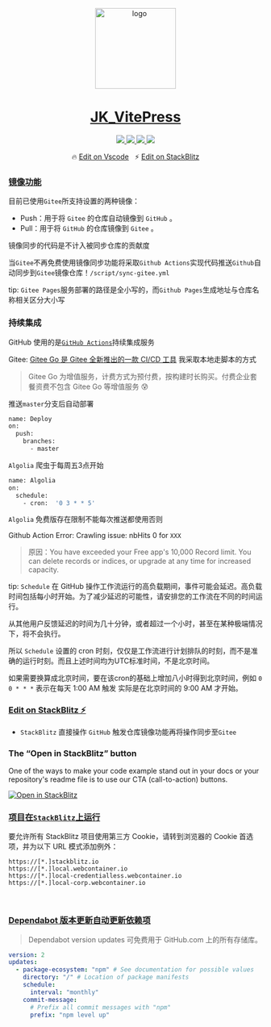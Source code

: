 <p align="center">
  <a href="https://github.com/NidhoggDJoking/vitepress" target="_blank">
    <img width="160" src="https://cdn.jsdelivr.net/gh/nidhoggdjoking/CDN@2.4/img/ReLogo.png" alt="logo">
  </a>
</p>

<h1 align="center"><a href="https://vitepress.docschina.org/" target="_blank">JK_VitePress</a></h1>

<p align="center">
  <a href="https://vitejs.cn/" target="_blank">
      <img src="https://img.shields.io/badge/VitePress-v1.0.0_alpha.45-646CFF?logo=Vite">
  </a>
  <a href="https://cn.vuejs.org/" target="_blank">
      <img src="https://img.shields.io/badge/Vue-v3.2.37-success?logo=Vue.js">
  </a>
  <a href="https://developer.stackblitz.com/" target="_blank">
      <img src="https://img.shields.io/badge/Stackblitz-dev_tool-1374ef?logo=StackBlitz" >
  </a>
  <a href="LICENSE">
    <img src="https://img.shields.io/badge/License-MIT-yellow.svg">
  </a>
</p>


<p align="center">
  🔥 <a href="https://github.dev/NidhoggDJoking/vitepress" target="_blank">Edit on Vscode</a>
  &nbsp;
  ⚡️ <a href="https://stackblitz.com/edit/jvitepress" target="_blank">Edit on StackBlitz</a>
</p>


### [镜像功能](https://gitee.com/help/articles/4336)

目前已使用`Gitee`所支持设置的两种镜像：

- Push：用于将 `Gitee` 的仓库自动镜像到 `GitHub` 。
- Pull：用于将 `GitHub` 的仓库镜像到 `Gitee` 。

镜像同步的代码是不计入被同步仓库的贡献度

当`Gitee`不再免费使用镜像同步功能将采取`Github Actions`实现代码推送`Github`自动同步到`Gitee`镜像仓库！`/script/sync-gitee.yml`

tip: `Gitee Pages`服务部署的路径是全小写的，而`Github Pages`生成地址与仓库名称相关区分大小写


### 持续集成

GitHub 使用的是[`GitHub Actions`](https://docs.github.com/zh/actions/quickstart)持续集成服务

Gitee: [Gitee Go 是 Gitee 全新推出的一款 CI/CD 工具](https://gitee.com/NidhoggDJoking/VitePress/gitee_go/welcome) 我采取本地走脚本的方式

> Gitee Go 为增值服务，计费方式为预付费，按构建时长购买。付费企业套餐资费不包含 Gitee Go 等增值服务 😰

推送`master`分支后自动部署

```sh
name: Deploy
on:
  push:
    branches:
      - master
```

`Algolia` 爬虫于每周五3点开始

```sh
name: Algolia
on:
  schedule:
    - cron:  '0 3 * * 5'
```

`Algolia` 免费版存在限制不能每次推送都使用否则

Github Action Error: Crawling issue: nbHits 0 for `XXX`

> 原因：You have exceeded your Free app's 10,000 Record limit. You can delete records or indices, or upgrade at any time for increased capacity.

tip: `Schedule` 在 GitHub 操作工作流运行的高负载期间，事件可能会延迟。高负载时间包括每小时开始。为了减少延迟的可能性，请安排您的工作流在不同的时间运行。

从其他用户反馈延迟的时间为几十分钟，或者超过一个小时，甚至在某种极端情况下，将不会执行。

所以 `Schedule` 设置的 cron 时刻，仅仅是工作流进行计划排队的时刻，而不是准确的运行时刻。而且上述时间均为UTC标准时间，不是北京时间。

如果需要换算成北京时间，要在该cron的基础上增加八小时得到北京时间，例如 ` 0 0 * * * ` 表示在每天 1:00 AM 触发 实际是在北京时间的 9:00 AM 才开始。




### [Edit on StackBlitz ⚡️](https://stackblitz.com/edit/jvitepress)

- `StackBlitz` 直接操作 `GitHub` 触发仓库镜像功能再将操作同步至`Gitee`


### The “Open in StackBlitz” button

One of the ways to make your code example stand out in your docs or your repository's readme file is to use our CTA (call-to-action) buttons.


[![Open in StackBlitz](https://developer.stackblitz.com/img/open_in_stackblitz.svg)](https://stackblitz.com/github//NidhoggDJoking/VitePress)


### [项目在`StackBlitz`上运行](https://developer.stackblitz.com/platform/webcontainers/browser-config)

要允许所有 StackBlitz 项目使用第三方 Cookie，请转到浏览器的 Cookie 首选项，并为以下 URL 模式添加例外：

```
https://[*.]stackblitz.io
https://[*.]local.webcontainer.io
https://[*.]local-credentialless.webcontainer.io
https://[*.]local-corp.webcontainer.io
```

<br>

### [Dependabot 版本更新自动更新依赖项](https://docs.github.com/zh/code-security/dependabot/dependabot-version-updates)

> Dependabot version updates 可免费用于 GitHub.com 上的所有存储库。

```yml
version: 2
updates:
  - package-ecosystem: "npm" # See documentation for possible values
    directory: "/" # Location of package manifests
    schedule:
      interval: "monthly"
    commit-message:
      # Prefix all commit messages with "npm"
      prefix: "npm level up"
```
